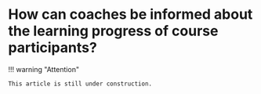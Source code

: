 # How can coaches be informed about the learning progress of course participants?


!!! warning "Attention"

    This article is still under construction.

 